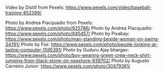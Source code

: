 Video by Distill from Pexels: https://www.pexels.com/video/baseball-training-852399/

Photo by Andrea Piacquadio from Pexels: https://www.pexels.com/photo/925786/
Photo by Andrea Piacquadio: https://www.pexels.com/photo/845457/
Photo by Pixabay: https://www.pexels.com/photo/man-standing-beside-woman-on-swing-34761/
Photo by Fox: https://www.pexels.com/photo/people-looking-at-laptop-computer-1595391/
Photo by Guduru Ajay bhargav: https://www.pexels.com/photo/boy-wearing-green-crew-neck-shirt-jumping-from-black-stone-on-seashore-939702/
Photo by Augusto Carneiro Junior: https://www.pexels.com/photo/30479361/